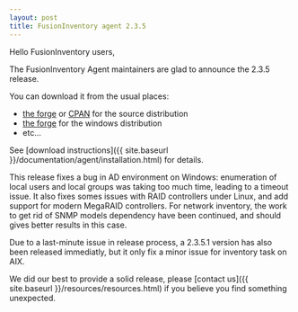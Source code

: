 ```yaml
---
layout: post
title: FusionInventory agent 2.3.5
---
```


Hello FusionInventory users,

The FusionInventory Agent maintainers are glad to announce the 2.3.5 release.

You can download it from the usual places:

* [the forge](http://forge.fusioninventory.org/projects/fusioninventory-agent/files) or [CPAN](https://metacpan.org/release/FusionInventory-Agent) for the source distribution
* [the forge](http://forge.fusioninventory.org/projects/fusioninventory-agent-windows-installer/files) for the windows distribution
* etc...

See [download instructions]({{ site.baseurl }}/documentation/agent/installation.html) for details.

This release fixes a bug in AD environment on Windows: enumeration of local
users and local groups was taking too much time, leading to a timeout issue. It
also fixes somes issues with RAID controllers under Linux, and add support for
modern MegaRAID controllers. For network inventory, the work to get rid of SNMP
models dependency have been continued, and should gives better results in this
case.

Due to a last-minute issue in release process, a 2.3.5.1 version has also been
released immediatly, but it only fix a minor issue for inventory task on AIX.

We did our best to provide a solid release, please [contact us]({{ site.baseurl }}/resources/resources.html) if
you believe you find something unexpected.
